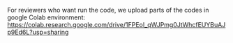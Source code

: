 For reviewers who want run the code, we upload parts of the codes in google Colab environment:
https://colab.research.google.com/drive/1FPEoI_qWJPmg0JtWhcfEUYBuAJp9Ed6L?usp=sharing
